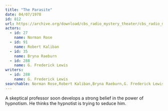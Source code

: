 ```yaml
---
title: "The Parasite"
date: 04/07/1978
id: 812
url: https://archive.org/download/cbs_radio_mystery_theater/cbs_radio_mystery_theater-0801-0850.zip/cbs_radio_mystery_theater-0801-0850%2Fcbsrmt_0812_the_parasite.mp3
actors:  
  - id: 27
    name: Norman Rose  
  - id: 91
    name: Robert Kaliban  
  - id: 35
    name: Bryna Raeburn  
  - id: 288
    name: G. Frederick Lewis
writers:  
  - id: 288
    name: G. Frederick Lewis
searchable: Norman Rose,Robert Kaliban,Bryna Raeburn,G. Frederick Lewis G. Frederick Lewis
---
```

A skeptical professor soon develops a strong belief in the power of hypnotism. He thinks the hypnotist is trying to seduce him.